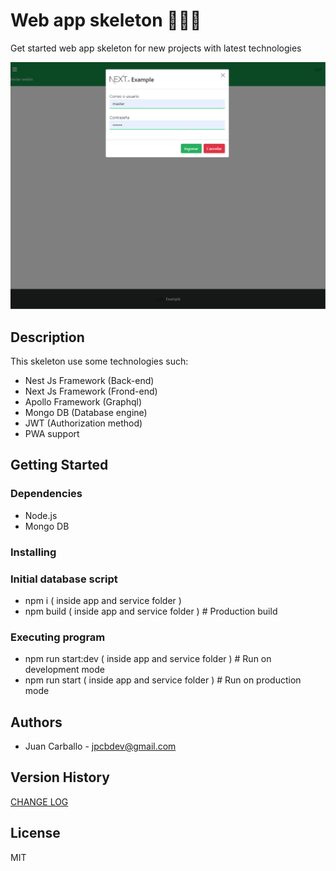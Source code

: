 # Web app skeleton 🧑🏽‍💻

Get started web app skeleton for new projects with latest technologies

![image info](./image.png)

## Description

This skeleton use some technologies such:

* Nest Js Framework (Back-end)
* Next Js Framework (Frond-end)
* Apollo Framework (Graphql)
* Mongo DB (Database engine)
* JWT (Authorization method)
* PWA support

## Getting Started

### Dependencies

* Node.js
* Mongo DB

### Installing


### Initial database script

* npm i ( inside app and service folder )
* npm build ( inside app and service folder ) # Production build

### Executing program

* npm run start:dev ( inside app and service folder ) # Run on development mode
* npm run start ( inside app and service folder ) # Run on production mode

## Authors

* Juan Carballo - jpcbdev@gmail.com

## Version History

[CHANGE LOG](/CHANGELOG.md)

## License

MIT